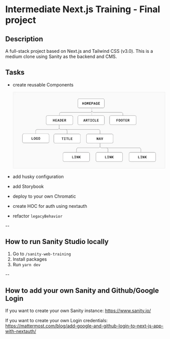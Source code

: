 # Intermediate Next.js Training - Final project

## Description
A full-stack project based on Next.js and Tailwind CSS (v3.0). 
This is a medium clone using Sanity as the backend and CMS.

## Tasks

- create reusable Components

  ![](/public/component-tree.png "Component tree")


- add husky configuration
- add Storybook 
- deploy to your own Chromatic
- create HOC for auth using nextauth
- refactor `legacyBehavior`


--

## How to run Sanity Studio locally

1. Go to `/sanity-web-training` 
2. Install packages 
3. Run `yarn dev`


--

## How to add your own Sanity and Github/Google Login

If you want to create your own Sanity instance:
https://www.sanity.io/

If you want to create your own Login credentials:
https://mattermost.com/blog/add-google-and-github-login-to-next-js-app-with-nextauth/
